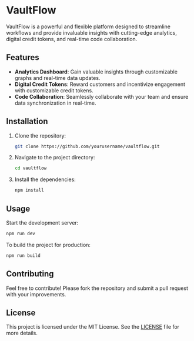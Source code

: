 # VaultFlow

VaultFlow is a powerful and flexible platform designed to streamline workflows and provide invaluable insights with cutting-edge analytics, digital credit tokens, and real-time code collaboration.

## Features

- **Analytics Dashboard**: Gain valuable insights through customizable graphs and real-time data updates.
- **Digital Credit Tokens**: Reward customers and incentivize engagement with customizable credit tokens.
- **Code Collaboration**: Seamlessly collaborate with your team and ensure data synchronization in real-time.

## Installation

1. Clone the repository:
   ```bash
   git clone https://github.com/yourusername/vaultflow.git
   ```
2. Navigate to the project directory:
   ```bash
   cd vaultflow
   ```
3. Install the dependencies:
   ```bash
   npm install
   ```

## Usage

Start the development server:

```bash
npm run dev
```

To build the project for production:

```bash
npm run build
```

## Contributing

Feel free to contribute! Please fork the repository and submit a pull request with your improvements.

## License

This project is licensed under the MIT License. See the [LICENSE](LICENSE) file for more details.

